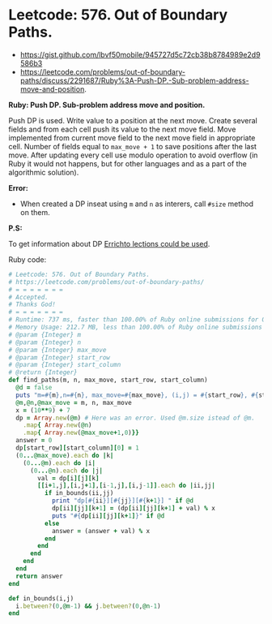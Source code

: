 # Leetcode: 576. Out of Boundary Paths.

- https://gist.github.com/lbvf50mobile/945727d5c72cb38b8784989e2d9586b3
- https://leetcode.com/problems/out-of-boundary-paths/discuss/2291687/Ruby%3A-Push-DP.-Sub-problem-address-move-and-position.

**Ruby: Push DP. Sub-problem address move and position.**

Push DP is used. Write value to a position at the next move. Create several fields and from each cell push its value to the next move field. Move implemented from current move field to the next move field in appropriate cell. Number of fields equal to `max_move + 1` to save positions after the last move. After updating every cell use modulo operation to avoid overflow (in Ruby it would not happens, but for other languages and as a part of the algorithmic solution).


**Error:**
 
- When created a DP inseat using `m` and `n` as interers, call `#size` method on them.

**P.S:**

To get information about DP [Errichto lections could be used](https://github.com/Errichto/youtube/wiki/DP-lecture).


Ruby code:
```Ruby
# Leetcode: 576. Out of Boundary Paths.
# https://leetcode.com/problems/out-of-boundary-paths/
# = = = = = = =
# Accepted.
# Thanks God!
# = = = = = = =
# Runtime: 737 ms, faster than 100.00% of Ruby online submissions for Out of Boundary Paths.
# Memory Usage: 212.7 MB, less than 100.00% of Ruby online submissions for Out of Boundary Paths.
# @param {Integer} m
# @param {Integer} n
# @param {Integer} max_move
# @param {Integer} start_row
# @param {Integer} start_column
# @return {Integer}
def find_paths(m, n, max_move, start_row, start_column)
  @d = false
  puts "m=#{m},n=#{n}, max_move=#{max_move}, (i,j) = #{start_row}, #{start_column}" if @d
  @m,@n,@max_move = m, n, max_move
  x = (10**9) + 7
  dp = Array.new(@m) # Here was an error. Used @m.size istead of @m.
    .map{ Array.new(@n)
    .map{ Array.new(@max_move+1,0)}}
  answer = 0
  dp[start_row][start_column][0] = 1
  (0...@max_move).each do |k|
    (0...@m).each do |i|
      (0...@n).each do |j|
        val = dp[i][j][k]
        [[i+1,j],[i,j+1],[i-1,j],[i,j-1]].each do |ii,jj|
          if in_bounds(ii,jj)
            print "dp[#{ii}][#{jj}][#{k+1}] " if @d
            dp[ii][jj][k+1] = (dp[ii][jj][k+1] + val) % x
            puts "#{dp[ii][jj][k+1]}" if @d
          else
            answer = (answer + val) % x
          end
        end
      end
    end
  end
  return answer
end

def in_bounds(i,j)
  i.between?(0,@m-1) && j.between?(0,@n-1)
end
```
